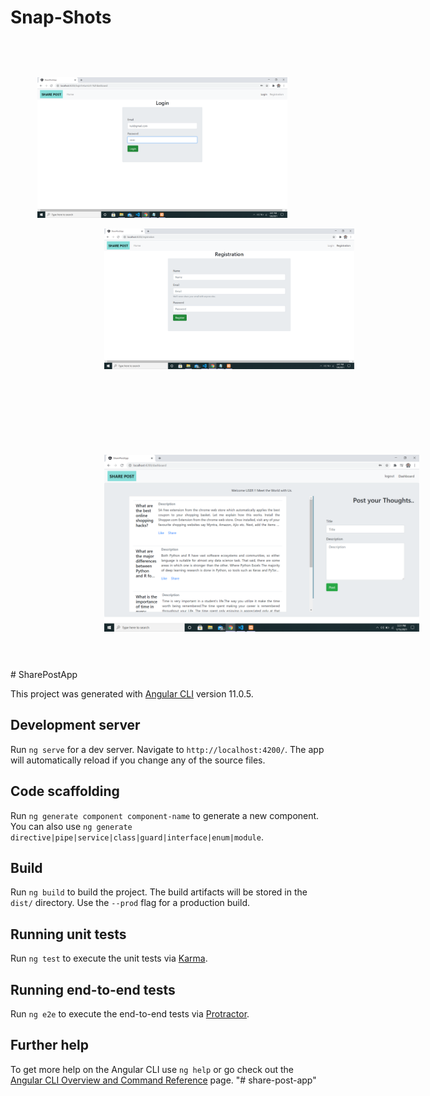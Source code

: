 # Snap-Shots
<code>
  <p>
      <img src="images/Screenshot (36).png" width="400" > 
      <img style="margin-left:150px;" src="images/Screenshot (37).png" width="400" >
  </p>
  </br> 
  <p>
      <img style="margin-left:150px;" align="center" src="images/Screenshot (42).png" width="800" >
  </p>
</code>
</br>
# SharePostApp

This project was generated with [Angular CLI](https://github.com/angular/angular-cli) version 11.0.5.

## Development server

Run `ng serve` for a dev server. Navigate to `http://localhost:4200/`. The app will automatically reload if you change any of the source files.

## Code scaffolding

Run `ng generate component component-name` to generate a new component. You can also use `ng generate directive|pipe|service|class|guard|interface|enum|module`.

## Build

Run `ng build` to build the project. The build artifacts will be stored in the `dist/` directory. Use the `--prod` flag for a production build.

## Running unit tests

Run `ng test` to execute the unit tests via [Karma](https://karma-runner.github.io).

## Running end-to-end tests

Run `ng e2e` to execute the end-to-end tests via [Protractor](http://www.protractortest.org/).

## Further help

To get more help on the Angular CLI use `ng help` or go check out the [Angular CLI Overview and Command Reference](https://angular.io/cli) page.
"# share-post-app" 
